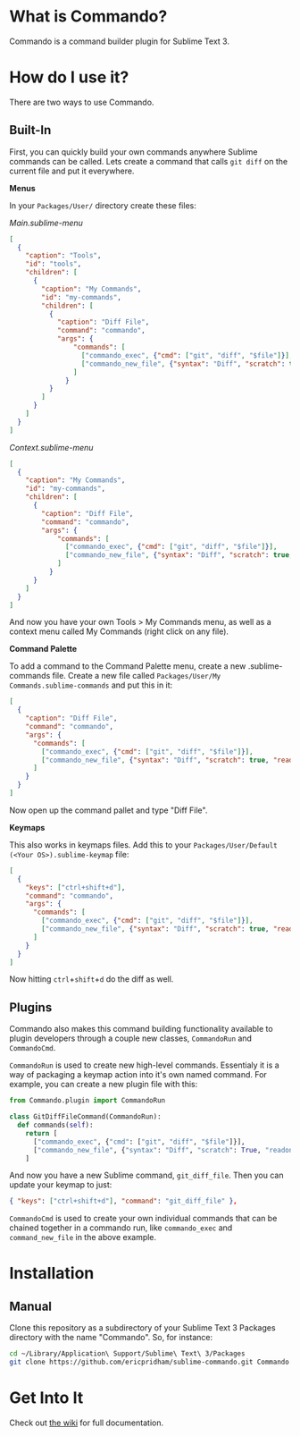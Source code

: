 # What is Commando?

Commando is a command builder plugin for Sublime Text 3.

# How do I use it?

There are two ways to use Commando.

## Built-In

First, you can quickly build your own commands anywhere Sublime commands can be called.  Lets create a command that calls `git diff` on the current file and put it everywhere.

**Menus**

In your `Packages/User/` directory create these files:

*Main.sublime-menu*
```json
[
  {
    "caption": "Tools",
    "id": "tools",
    "children": [
      {
        "caption": "My Commands",
        "id": "my-commands",
        "children": [
          {
            "caption": "Diff File",
            "command": "commando",
            "args": {
                "commands": [
                  ["commando_exec", {"cmd": ["git", "diff", "$file"]}],
                  ["commando_new_file", {"syntax": "Diff", "scratch": true, "readonly": true, "name": "Git Diff"}]
                ]
              }
          }
        ]
      }
    ]
  }
]
```

*Context.sublime-menu*
```json
[
  {
    "caption": "My Commands",
    "id": "my-commands",
    "children": [
      {
        "caption": "Diff File",
        "command": "commando",
        "args": {
            "commands": [
              ["commando_exec", {"cmd": ["git", "diff", "$file"]}],
              ["commando_new_file", {"syntax": "Diff", "scratch": true, "readonly": true, "name": "Git Diff"}]
            ]
          }
      }
    ]
  }
]
```

And now you have your own Tools > My Commands menu, as well as a context menu called My Commands (right click on any file).

**Command Palette**

To add a command to the Command Palette menu, create a new .sublime-commands file.  Create a new file called `Packages/User/My Commands.sublime-commands` and put this in it:

```json
[
  {
    "caption": "Diff File",
    "command": "commando",
    "args": {
      "commands": [
        ["commando_exec", {"cmd": ["git", "diff", "$file"]}],
        ["commando_new_file", {"syntax": "Diff", "scratch": true, "readonly": true, "name": "Git Diff"}]
      ]
    }
  }
]
```

Now open up the command pallet and type "Diff File".

**Keymaps**

This also works in keymaps files.  Add this to your `Packages/User/Default (<Your OS>).sublime-keymap` file:

```json
[
  {
    "keys": ["ctrl+shift+d"],
    "command": "commando",
    "args": {
      "commands": [
        ["commando_exec", {"cmd": ["git", "diff", "$file"]}],
        ["commando_new_file", {"syntax": "Diff", "scratch": true, "readonly": true, "name": "Git Diff"}]
      ]
    }
  }
]
```

Now hitting `ctrl`+`shift`+`d` do the diff as well.

## Plugins

Commando also makes this command building functionality available to plugin developers through a couple new classes,
`CommandoRun` and `CommandoCmd`.

`CommandoRun` is used to create new high-level commands. Essentialy it is a way of packaging a keymap action into it's
own named command.  For example, you can create a new plugin file with this:

```python
from Commando.plugin import CommandoRun

class GitDiffFileCommand(CommandoRun):
  def commands(self):
    return [
      ["commando_exec", {"cmd": ["git", "diff", "$file"]}],
      ["commando_new_file", {"syntax": "Diff", "scratch": True, "readonly": True, "name": "Git Diff"}]
    ]
```

And now you have a new Sublime command, `git_diff_file`.  Then you can update your keymap to just:

```json
{ "keys": ["ctrl+shift+d"], "command": "git_diff_file" },
```

`CommandoCmd` is used to create your own individual commands that can be chained together in a commando run, like
`commando_exec` and `command_new_file` in the above example.

# Installation

## Manual

Clone this repository as a subdirectory of your Sublime Text 3 Packages directory with the name "Commando".  So, for instance:

```bash
cd ~/Library/Application\ Support/Sublime\ Text\ 3/Packages
git clone https://github.com/ericpridham/sublime-commando.git Commando
```

# Get Into It

Check out [the wiki](https://github.com/ericpridham/sublime-commando/wiki) for full documentation.

